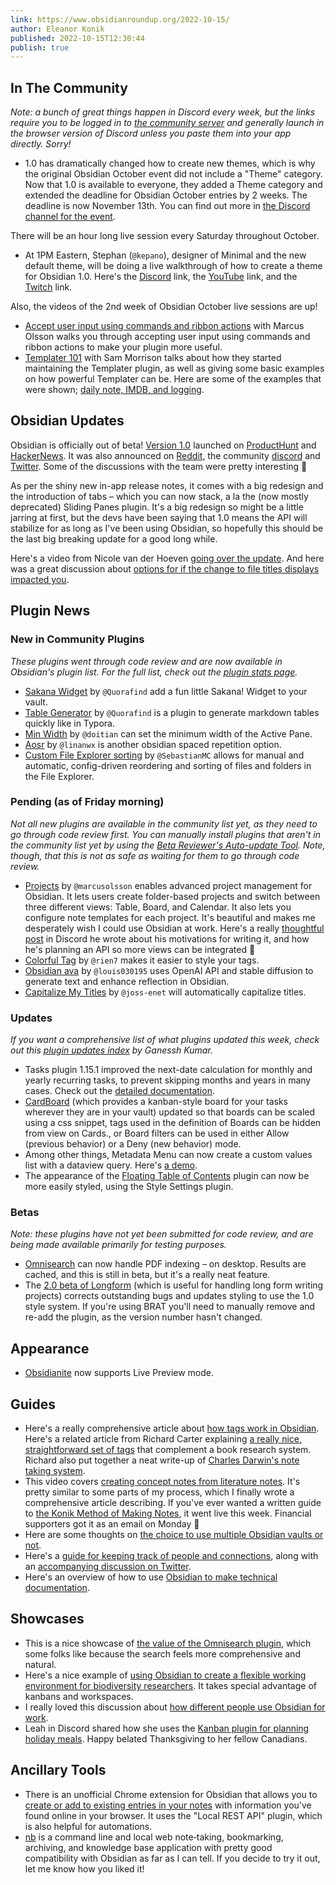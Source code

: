 ```yaml
---
link: https://www.obsidianroundup.org/2022-10-15/
author: Eleanor Konik
published: 2022-10-15T12:30:44
publish: true
---
```


In The Community
----------------

*Note: a bunch of great things happen in Discord every week, but the links require you to be logged in to [the community server](https://obsidian.md/community) and generally launch in the browser version of Discord unless you paste them into your app directly. Sorry!* 

* 1.0 has dramatically changed how to create new themes, which is why the original Obsidian October event did not include a "Theme" category. Now that 1.0 is available to everyone, they added a Theme category and extended the deadline for Obsidian October entries by 2 weeks. The deadline is now November 13th. You can find out more in [the Discord channel for the event](https://discord.com/channels/686053708261228577/1022167089345216522/1030509531568025671).

There will be an hour long live session every Saturday throughout October.

* At 1PM Eastern, Stephan (`@kepano`), designer of Minimal and the new default theme, will be doing a live walkthrough of how to create a theme for Obsidian 1.0. Here's the [Discord](https://discord.gg/6kzvuPE9?event=1030119583392223302) link, the [YouTube](https://www.youtube.com/watch?v=8fbw2VRQAhk) link, and the [Twitch](https://www.twitch.tv/obsdmd) link.

Also, the videos of the 2nd week of Obsidian October live sessions are up!

* [Accept user input using commands and ribbon actions](https://www.youtube.com/watch?v=4B8imQQYM94) with Marcus Olsson walks you through accepting user input using commands and ribbon actions to make your plugin more useful.
* [Templater 101](https://www.youtube.com/watch?v=-PYyO7y0aBs) with Sam Morrison talks about how they started maintaining the Templater plugin, as well as giving some basic examples on how powerful Templater can be. Here are some of the examples that were shown; [daily note, IMDB, and logging](https://shbgm.ca/blog/obsidian/O__O+Templater/O__O+2022+Talk).

Obsidian Updates
----------------

Obsidian is officially out of beta! [Version 1.0](https://forum.obsidian.md/t/obsidian-release-v1-0-0/44873) launched on [ProductHunt](https://www.producthunt.com/posts/obsidian-1-0) and [HackerNews](https://news.ycombinator.com/item?id=33190433). It was also announced on [Reddit](https://www.reddit.com/r/ObsidianMD/comments/y2y2p2/obsidian_release_v100/), the community [discord](https://discord.com/channels/686053708261228577/702717892533157999/1030508945594392637) and [Twitter](https://twitter.com/obsdmd/status/1580548874246443010). Some of the discussions with the team were pretty interesting 👀

As per the shiny new in-app release notes, it comes with a big redesign and the introduction of tabs – which you can now stack, a la the (now mostly deprecated) Sliding Panes plugin. It's a big redesign so might be a little jarring at first, but the devs have been saying that 1.0 means the API will stabilize for as long as I've been using Obsidian, so hopefully this should be the last big breaking update for a good long while. 

Here's a video from Nicole van der Hoeven [going over the update](https://t.co/BVKPgGLgu1). And here was a great discussion about [options for if the change to file titles displays impacted you](https://www.reddit.com/r/ObsidianMD/comments/y3udh4/good_morning_to_everyone_else_who_is_spending/). 

Plugin News
-----------

### New in Community Plugins

*These plugins went through code review and are now available in Obsidian's plugin list.* *For the full list, check out the [plugin stats page](https://obsidian-plugin-stats.vercel.app/new).*

* [Sakana Widget](https://github.com/Quorafind/obsidian-sakana-widget) by `@Quorafind` add a fun little Sakana! Widget to your vault.
* [Table Generator](https://github.com/Quorafind/Obsidian-Table-Generator) by `@Quorafind` is a plugin to generate markdown tables quickly like in Typora.
* [Min Width](https://github.com/doitian/obsidian-min-width) by `@doitian` can set the minimum width of the Active Pane.
* [Aosr](https://github.com/linanwx/aosr) by `@linanwx` is another obsidian spaced repetition option.
* [Custom File Explorer sorting](https://github.com/SebastianMC/obsidian-custom-sort) by `@SebastianMC` allows for manual and automatic, config-driven reordering and sorting of files and folders in the File Explorer.

### Pending (as of Friday morning)

*Not all new plugins are available in the community list yet, as they need to go through code review first. You can manually install plugins that aren't in the community list yet by using the [Beta Reviewer's Auto-update Tool](https://github.com/TfTHacker/obsidian42-brat). Note, though, that this is not as safe as waiting for them to go through code review.*

* [Projects](https://github.com/marcusolsson/obsidian-projects) by `@marcusolsson` enables advanced project management for Obsidian. It lets users create folder-based projects and switch between three different views: Table, Board, and Calendar. It also lets you configure note templates for each project. It's beautiful and makes me desperately wish I could use Obsidian at work. Here's a really [thoughtful post](https://discord.com/channels/686053708261228577/1022167089345216522/1029042785078235187) in Discord he wrote about his motivations for writing it, and how he's planning an API so more views can be integrated 👀
* [Colorful Tag](https://github.com/rien7/obsidian-colorful-tag) by `@rien7` makes it easier to style your tags.
* [Obsidian ava](https://github.com/louis030195/obsidian-ava) by `@louis030195` uses OpenAI API and stable diffusion to generate text and enhance reflection in Obsidian.
* [Capitalize My Titles](https://github.com/joss-enet/obsidian-capitalize-my-titles) by `@joss-enet` will automatically capitalize titles.

### Updates

*If you want a comprehensive list of what plugins updated this week, check out this [plugin updates index](https://obsidian-plugin-stats.vercel.app/updates) by Ganessh Kumar.*

* Tasks plugin 1.15.1 improved the next-date calculation for monthly and yearly recurring tasks, to prevent skipping months and years in many cases. Check out the [detailed documentation](https://obsidian-tasks-group.github.io/obsidian-tasks/getting-started/recurring-tasks/#how-the-new-date-is-calculated-repeating-monthly).
* [CardBoard](https://github.com/roovo/obsidian-card-board/releases/tag/0.5.0) (which provides a kanban-style board for your tasks wherever they are in your vault) updated so that boards can be scaled using a css snippet, tags used in the definition of Boards can be hidden from view on Cards., or Board filters can be used in either Allow (previous behavior) or a Deny (new behavior) mode.
* Among other things, Metadata Menu can now create a custom values list with a dataview query. Here's [a demo](https://youtu.be/vc55ivQuHuY).
* The appearance of the [Floating Table of Contents](https://github.com/cumany/obsidian-floating-toc-plugin/) plugin can now be more easily styled, using the Style Settings plugin.

### Betas

*Note: these plugins have not yet been submitted for code review, and are being made available primarily for testing purposes.*

* [Omnisearch](https://github.com/scambier/obsidian-omnisearch/releases/tag/1.6.5-beta.3) can now handle PDF indexing – on desktop. Results are cached, and this is still in beta, but it's a really neat feature.
* The [2.0 beta of Longform](https://github.com/kevboh/longform/releases/tag/2.0.0) (which is useful for handling long form writing projects) corrects outstanding bugs and updates styling to use the 1.0 style system. If you're using BRAT you'll need to manually remove and re-add the plugin, as the version number hasn't changed.

Appearance
----------

* [Obsidianite](https://github.com/bennyxguo/Obsidian-Obsidianite/releases/tag/v2.0.0) now supports Live Preview mode.

Guides
------

* Here's a really comprehensive article about [how tags work in Obsidian](https://medium.com/@noteapps/my-obsidian-tags-are-mine-all-mine-802e4b24682c). Here's a related article from Richard Carter explaining [a really nice, straightforward set of tags](http://richardcarter.com/sidelines/my-notes-tagsonomy/) that complement a book research system. Richard also put together a neat write-up of [Charles Darwin's note taking system](http://richardcarter.com/sidelines/charles-darwins-note-making-system/).
* This video covers [creating concept notes from literature notes](https://www.youtube.com/watch?v=m6uIoQIKLA4&t=1s). It's pretty similar to some parts of my process, which I finally wrote a comprehensive article describing. If you've ever wanted a written guide to [the Konik Method of Making Notes](https://www.obsidianroundup.org/the-konik-method-for-making-notes/), it went live this week. Financial supporters got it as an email on Monday 💚
* Here are some thoughts on [the choice to use multiple Obsidian vaults or not](https://medium.com/@noteapps/multiple-obsidian-vaults-oh-my-370b5f007e6e).
* Here's a [guide for keeping track of people and connections](https://medium.com/@noteapps/keeping-track-of-people-and-connections-in-obsidian-cfd6339b50c), along with an [accompanying discussion on Twitter](https://twitter.com/NoteApps/status/1579134644687364097).
* Here's an overview of how to use [Obsidian to make technical documentation](https://www.youtube.com/watch?v=cBzc5r-FNW0).

Showcases
---------

* This is a nice showcase of [the value of the Omnisearch plugin](https://preslav.me/2022/05/31/omnisearch-hidden-gem-for-discovering-content-in-obsidian/), which some folks like because the search feels more comprehensive and natural.
* Here's a nice example of [using Obsidian to create a flexible working environment for biodiversity researchers](https://twitter.com/nickynicolson/status/1579114497385828353). It takes special advantage of kanbans and workspaces.
* I really loved this discussion about [how different people use Obsidian for work](https://www.reddit.com/r/ObsidianMD/comments/y0ecbo/how_do_you_use_obsidian_for_work/).
* Leah in Discord shared how she uses the [Kanban plugin for planning holiday meals](https://discord.com/channels/686053708261228577/744933215063638183/1028450671252480011). Happy belated Thanksgiving to her fellow Canadians.

Ancillary Tools
---------------

* There is an unofficial Chrome extension for Obsidian that allows you to [create or add to existing entries in your notes](https://chrome.google.com/webstore/detail/obsidian-web/edoacekkjanmingkbkgjndndibhkegad) with information you've found online in your browser. It uses the "Local REST API" plugin, which is also helpful for automations.
* [nb](https://xwmx.github.io/nb/) is a command line and local web note‑taking, bookmarking, archiving, and knowledge base application with pretty good compatibility with Obsidian as far as I can tell. If you decide to try it out, let me know how you liked it!
